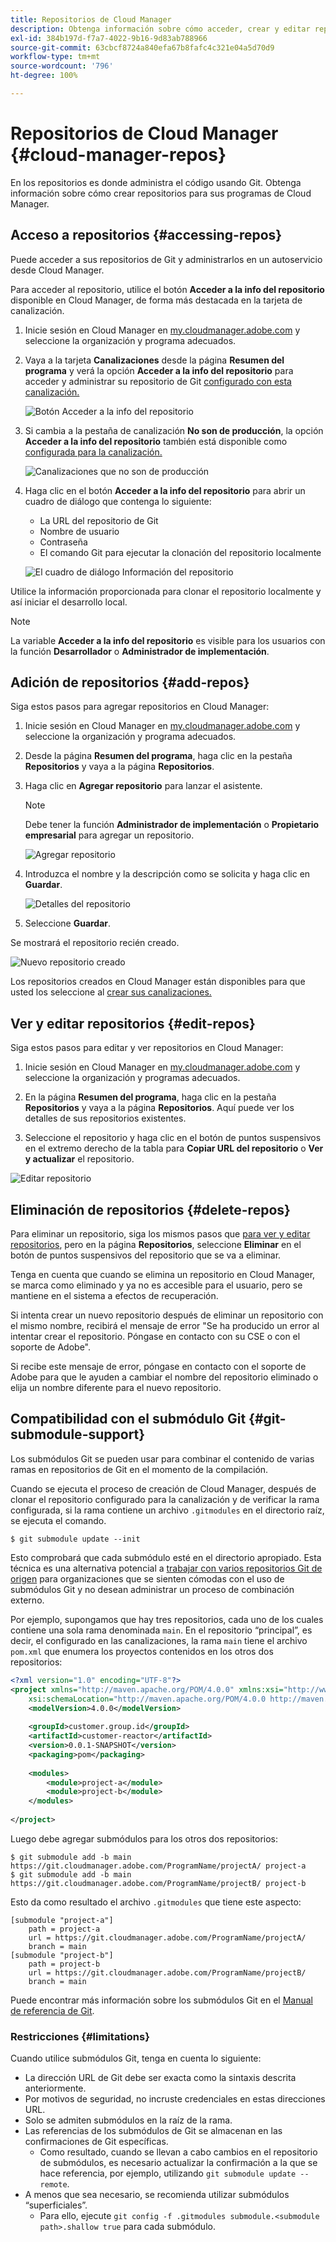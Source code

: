 ```yaml
---
title: Repositorios de Cloud Manager
description: Obtenga información sobre cómo acceder, crear y editar repositorios para sus programas de Cloud Manager.
exl-id: 384b197d-f7a7-4022-9b16-9d83ab788966
source-git-commit: 63cbcf8724a840efa67b8fafc4c321e04a5d70d9
workflow-type: tm+mt
source-wordcount: '796'
ht-degree: 100%

---
```



# Repositorios de Cloud Manager {#cloud-manager-repos}

En los repositorios es donde administra el código usando Git. Obtenga información sobre cómo crear repositorios para sus programas de Cloud Manager.

## Acceso a repositorios {#accessing-repos}

Puede acceder a sus repositorios de Git y administrarlos en un autoservicio desde Cloud Manager.

Para acceder al repositorio, utilice el botón **Acceder a la info del repositorio** disponible en Cloud Manager, de forma más destacada en la tarjeta de canalización.

1. Inicie sesión en Cloud Manager en [my.cloudmanager.adobe.com](https://my.cloudmanager.adobe.com) y seleccione la organización y programa adecuados.

1. Vaya a la tarjeta **Canalizaciones** desde la página **Resumen del programa** y verá la opción **Acceder a la info del repositorio** para acceder y administrar su repositorio de Git [configurado con esta canalización.](/help/using/production-pipelines.md)

   ![Botón Acceder a la info del repositorio](/help/assets/access-repo1.png)

1. Si cambia a la pestaña de canalización **No son de producción**, la opción **Acceder a la info del repositorio** también está disponible como [configurada para la canalización.](/help/using/non-production-pipelines.md)

   ![Canalizaciones que no son de producción](/help/assets/access-repo-nonprod.png)

1. Haga clic en el botón **Acceder a la info del repositorio** para abrir un cuadro de diálogo que contenga lo siguiente:

   * La URL del repositorio de Git
   * Nombre de usuario
   * Contraseña
   * El comando Git para ejecutar la clonación del repositorio localmente

   ![El cuadro de diálogo Información del repositorio](/help/assets/access-repo-create.png)

Utilice la información proporcionada para clonar el repositorio localmente y así iniciar el desarrollo local.

>[!NOTE]
>
>La variable **Acceder a la info del repositorio** es visible para los usuarios con la función **Desarrollador** o **Administrador de implementación**.

## Adición de repositorios {#add-repos}

Siga estos pasos para agregar repositorios en Cloud Manager:

1. Inicie sesión en Cloud Manager en [my.cloudmanager.adobe.com](https://my.cloudmanager.adobe.com) y seleccione la organización y programa adecuados.

1. Desde la página **Resumen del programa**, haga clic en la pestaña **Repositorios** y vaya a la página **Repositorios**.

1. Haga clic en **Agregar repositorio** para lanzar el asistente.

   >[!NOTE]
   >
   >Debe tener la función **Administrador de implementación** o **Propietario empresarial** para agregar un repositorio.

   ![Agregar repositorio](/help/assets/create-repo2.png)

1. Introduzca el nombre y la descripción como se solicita y haga clic en **Guardar**.

   ![Detalles del repositorio](/help/assets/repo-1.png)

1. Seleccione **Guardar**.

Se mostrará el repositorio recién creado.

![Nuevo repositorio creado](/help/assets/create-repo3.png)

Los repositorios creados en Cloud Manager están disponibles para que usted los seleccione al [crear sus canalizaciones.](/help/overview/ci-cd-pipelines.md)

## Ver y editar repositorios {#edit-repos}

Siga estos pasos para editar y ver repositorios en Cloud Manager:

1. Inicie sesión en Cloud Manager en [my.cloudmanager.adobe.com](https://my.cloudmanager.adobe.com) y seleccione la organización y programas adecuados.

1. En la página **Resumen del programa**, haga clic en la pestaña **Repositorios** y vaya a la página **Repositorios**. Aquí puede ver los detalles de sus repositorios existentes.

1. Seleccione el repositorio y haga clic en el botón de puntos suspensivos en el extremo derecho de la tabla para **Copiar URL del repositorio** o **Ver y actualizar** el repositorio.

![Editar repositorio](/help/assets/create-repo3.png)

## Eliminación de repositorios {#delete-repos}

Para eliminar un repositorio, siga los mismos pasos que [para ver y editar repositorios](#edit-repos), pero en la página **Repositorios**, seleccione **Eliminar** en el botón de puntos suspensivos del repositorio que se va a eliminar.

Tenga en cuenta que cuando se elimina un repositorio en Cloud Manager, se marca como eliminado y ya no es accesible para el usuario, pero se mantiene en el sistema a efectos de recuperación.

Si intenta crear un nuevo repositorio después de eliminar un repositorio con el mismo nombre, recibirá el mensaje de error &quot;Se ha producido un error al intentar crear el repositorio. Póngase en contacto con su CSE o con el soporte de Adobe&quot;.

Si recibe este mensaje de error, póngase en contacto con el soporte de Adobe para que le ayuden a cambiar el nombre del repositorio eliminado o elija un nombre diferente para el nuevo repositorio.

## Compatibilidad con el submódulo Git {#git-submodule-support}

Los submódulos Git se pueden usar para combinar el contenido de varias ramas en repositorios de Git en el momento de la compilación.

Cuando se ejecuta el proceso de creación de Cloud Manager, después de clonar el repositorio configurado para la canalización y de verificar la rama configurada, si la rama contiene un archivo `.gitmodules` en el directorio raíz, se ejecuta el comando.

```
$ git submodule update --init
```

Esto comprobará que cada submódulo esté en el directorio apropiado. Esta técnica es una alternativa potencial a [trabajar con varios repositorios Git de origen](/help/managing-code/multiple-git-repos.md) para organizaciones que se sienten cómodas con el uso de submódulos Git y no desean administrar un proceso de combinación externo.

Por ejemplo, supongamos que hay tres repositorios, cada uno de los cuales contiene una sola rama denominada `main`. En el repositorio “principal”, es decir, el configurado en las canalizaciones, la rama `main` tiene el archivo `pom.xml` que enumera los proyectos contenidos en los otros dos repositorios:

```xml
<?xml version="1.0" encoding="UTF-8"?>
<project xmlns="http://maven.apache.org/POM/4.0.0" xmlns:xsi="http://www.w3.org/2001/XMLSchema-instance"
    xsi:schemaLocation="http://maven.apache.org/POM/4.0.0 http://maven.apache.org/maven-v4_0_0.xsd">
    <modelVersion>4.0.0</modelVersion>
   
    <groupId>customer.group.id</groupId>
    <artifactId>customer-reactor</artifactId>
    <version>0.0.1-SNAPSHOT</version>
    <packaging>pom</packaging>
   
    <modules>
        <module>project-a</module>
        <module>project-b</module>
    </modules>
   
</project>
```

Luego debe agregar submódulos para los otros dos repositorios:

```shell
$ git submodule add -b main https://git.cloudmanager.adobe.com/ProgramName/projectA/ project-a
$ git submodule add -b main https://git.cloudmanager.adobe.com/ProgramName/projectB/ project-b
```

Esto da como resultado el archivo `.gitmodules` que tiene este aspecto:

```text
[submodule "project-a"]
    path = project-a
    url = https://git.cloudmanager.adobe.com/ProgramName/projectA/
    branch = main
[submodule "project-b"]
    path = project-b
    url = https://git.cloudmanager.adobe.com/ProgramName/projectB/
    branch = main
```

Puede encontrar más información sobre los submódulos Git en el [Manual de referencia de Git](https://git-scm.com/book/en/v2/Git-Tools-Submodules).

### Restricciones     {#limitations}

Cuando utilice submódulos Git, tenga en cuenta lo siguiente:

* La dirección URL de Git debe ser exacta como la sintaxis descrita anteriormente.
* Por motivos de seguridad, no incruste credenciales en estas direcciones URL.
* Solo se admiten submódulos en la raíz de la rama.
* Las referencias de los submódulos de Git se almacenan en las confirmaciones de Git específicas.
   * Como resultado, cuando se llevan a cabo cambios en el repositorio de submódulos, es necesario actualizar la confirmación a la que se hace referencia, por ejemplo, utilizando `git submodule update --remote`.
* A menos que sea necesario, se recomienda utilizar submódulos “superficiales”.
   * Para ello, ejecute `git config -f .gitmodules submodule.<submodule path>.shallow true` para cada submódulo.
